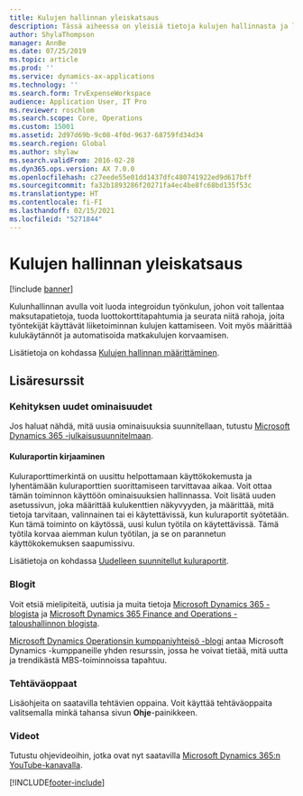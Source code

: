 ```yaml
---
title: Kulujen hallinnan yleiskatsaus
description: Tässä aiheessa on yleisiä tietoja kulujen hallinnasta ja linkkejä lisäresursseihin. Kulunhallinnan avulla voit luoda integroidun työnkulun, johon voit tallentaa maksutapatietoja, tuoda luottokorttitapahtumia ja seurata niitä rahoja, joita työntekijät käyttävät liiketoiminnan kulujen kattamiseen.
author: ShylaThompson
manager: AnnBe
ms.date: 07/25/2019
ms.topic: article
ms.prod: ''
ms.service: dynamics-ax-applications
ms.technology: ''
ms.search.form: TrvExpenseWorkspace
audience: Application User, IT Pro
ms.reviewer: roschlom
ms.search.scope: Core, Operations
ms.custom: 15001
ms.assetid: 2d97d69b-9c08-4f0d-9637-68759fd34d34
ms.search.region: Global
ms.author: shylaw
ms.search.validFrom: 2016-02-28
ms.dyn365.ops.version: AX 7.0.0
ms.openlocfilehash: c27eede55e01dd1437dfc480741922ed9d617bff
ms.sourcegitcommit: fa32b1893286f20271fa4ec4be8fc68bd135f53c
ms.translationtype: HT
ms.contentlocale: fi-FI
ms.lasthandoff: 02/15/2021
ms.locfileid: "5271844"
---
```

# <a name="expense-management-overview"></a>Kulujen hallinnan yleiskatsaus

[!include [banner](../includes/banner.md)]

Kulunhallinnan avulla voit luoda integroidun työnkulun, johon voit tallentaa maksutapatietoja, tuoda luottokorttitapahtumia ja seurata niitä rahoja, joita työntekijät käyttävät liiketoiminnan kulujen kattamiseen. Voit myös määrittää kulukäytännöt ja automatisoida matkakulujen korvaamisen.

Lisätietoja on kohdassa [Kulujen hallinnan määrittäminen](plan-expense-management.md).

## <a name="additional-resources"></a>Lisäresurssit

### <a name="whats-new-and-in-development"></a>Kehityksen uudet ominaisuudet

Jos haluat nähdä, mitä uusia ominaisuuksia suunnitellaan, tutustu [Microsoft Dynamics 365 -julkaisusuunnitelmaan](https://go.microsoft.com/fwlink/?linkid=2010158).

#### <a name="expense-report-entry"></a>Kuluraportin kirjaaminen

Kuluraporttimerkintä on uusittu helpottamaan käyttökokemusta ja lyhentämään kuluraporttien suorittamiseen tarvittavaa aikaa. Voit ottaa tämän toiminnon käyttöön ominaisuuksien hallinnassa. Voit lisätä uuden asetussivun, joka määrittää kulukenttien näkyvyyden, ja määrittää, mitä tietoja tarvitaan, valinnainen tai ei käytettävissä, kun kuluraportit syötetään. Kun tämä toiminto on käytössä, uusi kulun työtila on käytettävissä. Tämä työtila korvaa aiemman kulun työtilan, ja se on parannetun käyttökokemuksen saapumissivu.

Lisätietoja on kohdassa [Uudelleen suunnitellut kuluraportit](ExpenseWorkspaceNew.md).

### <a name="blogs"></a>Blogit

Voit etsiä mielipiteitä, uutisia ja muita tietoja [Microsoft Dynamics 365 -blogista](https://community.dynamics.com/b/msftdynamicsblog?c=Enterprise) ja [Microsoft Dynamics 365 Finance and Operations - taloushallinnon blogista](https://community.dynamics.com/365/financeandoperations/b/financials).

[Microsoft Dynamics Operationsin kumppaniyhteisö -blogi](https://community.dynamics.com/partner/b/operationspartnercommunityblog) antaa Microsoft Dynamics -kumppaneille yhden resurssin, jossa he voivat tietää, mitä uutta ja trendikästä MBS-toiminnoissa tapahtuu.

### <a name="task-guides"></a>Tehtäväoppaat

Lisäohjeita on saatavilla tehtävien oppaina. Voit käyttää tehtäväoppaita valitsemalla minkä tahansa sivun **Ohje**-painikkeen.

### <a name="videos"></a>Videot

Tutustu ohjevideoihin, jotka ovat nyt saatavilla [Microsoft Dynamics 365:n YouTube-kanavalla](https://www.youtube.com/channel/UCJGCg4rB3QSs8y_1FquelBQ).


[!INCLUDE[footer-include](../includes/footer-banner.md)]